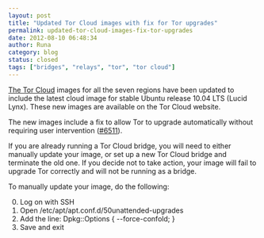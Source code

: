 ```yaml
---
layout: post
title: "Updated Tor Cloud images with fix for Tor upgrades"
permalink: updated-tor-cloud-images-fix-tor-upgrades
date: 2012-08-10 06:48:34
author: Runa
category: blog
status: closed
tags: ["bridges", "relays", "tor", "tor cloud"]
---
```


[The Tor Cloud](https://cloud.torproject.org/) images for all the seven regions have been updated to include the latest cloud image for stable Ubuntu release 10.04 LTS (Lucid Lynx). These new images are available on the Tor Cloud website.

The new images include a fix to allow Tor to upgrade automatically without requiring user intervention ([\#6511](https://trac.torproject.org/projects/tor/ticket/6511)).

If you are already running a Tor Cloud bridge, you will need to either manually update your image, or set up a new Tor Cloud bridge and terminate the old one. If you decide not to take action, your image will fail to upgrade Tor correctly and will not be running as a bridge.

To manually update your image, do the following:

0. Log on with SSH  
 1. Open /etc/apt/apt.conf.d/50unattended-upgrades  
 2. Add the line: Dpkg::Options { --force-confold; }  
 3. Save and exit
